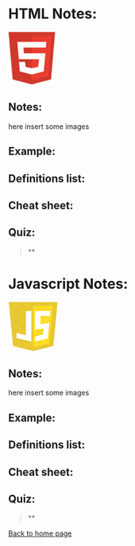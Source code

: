 # **HTML Notes:**
![HTML](img/html.png)

## Notes:
here insert some images

## Example:

## Definitions list:


## Cheat sheet:


## Quiz:
 > **


# **Javascript Notes:**
![JS](img/js.png)

## Notes:
here insert some images

## Example:


## Definitions list:



## Cheat sheet:


  
## Quiz:
> **

[Back to home page](../README.md)